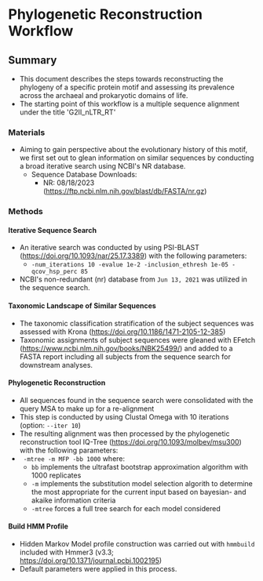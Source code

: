 # Phylogenetic Reconstruction Workflow

## Summary
+ This document describes the steps towards reconstructing the phylogeny of a specific protein motif and assessing its prevalence across the archaeal and prokaryotic domains of life.
+ The starting point of this workflow is a multiple sequence alignment under the title 'G2II_nLTR_RT'
### Materials
+ Aiming to gain perspective about the evolutionary history of this motif, we first set out to glean information on similar sequences by conducting a broad iterative search using NCBI's NR database.
  + Sequence Database Downloads:
    + NR: 08/18/2023 (https://ftp.ncbi.nlm.nih.gov/blast/db/FASTA/nr.gz)
### Methods
#### Iterative Sequence Search 
+ An iterative search was conducted by using PSI-BLAST (https://doi.org/10.1093/nar/25.17.3389) with the following parameters:
  + `-num_iterations 10 -evalue 1e-2 -inclusion_ethresh 1e-05 -qcov_hsp_perc 85 `
+ NCBI's non-redundant (nr) database from `Jun 13, 2021` was utilized in the sequence search.
#### Taxonomic Landscape of Similar Sequences 
+ The taxonomic classification stratification of the subject sequences was assessed with Krona (https://doi.org/10.1186/1471-2105-12-385)
+ Taxonomic assignments of subject sequences were gleaned with EFetch (https://www.ncbi.nlm.nih.gov/books/NBK25499/) and added to a FASTA report including all subjects from the sequence search for downstream analyses.
#### Phylogenetic Reconstruction
+ All sequences found in the sequence search were consolidated with the query MSA to make up for a re-alignment
+ This step is conducted by using Clustal Omega with 10 iterations (option: `--iter 10`)
+  The resulting alignment was then processed by the phylogenetic reconstruction tool IQ-Tree (https://doi.org/10.1093/molbev/msu300) with the following parameters:
  + ` -mtree -m MFP -bb 1000` where:
    + `bb` implements the ultrafast bootstrap approximation algorithm with 1000 replicates
    + `-m` implements the substitution model selection algorith to determine the most appropriate for the current input based on bayesian- and akaike information criteria 
    + `-mtree` forces a full tree search for each model considered
#### Build HMM Profile
+ Hidden Markov Model profile construction was carried out with `hmmbuild` included with Hmmer3 (v3.3; https://doi.org/10.1371/journal.pcbi.1002195)
+ Default parameters were applied in this process.